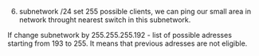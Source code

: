 6. subnetwork /24 set 255 possible clients, we can ping our small area in network throught nearest switch in this subnetwork.

If change subnetwork by 255.255.255.192 - list of possible adresses starting from 193 to 255. It means that previous adresses are not eligible. 
